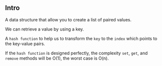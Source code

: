 ## Intro
A data structure that allow you  to create a list of paired values.

We can retrieve a value by using a key.

A `hash function` to help us to transform the `key` to the `index` which points to the key-value pairs.

If the `hash function` is designed perfectly, the complexity `set`, `get`, and `remove` methods will be O(1), the worst case is O(n).
